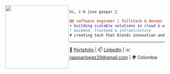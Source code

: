 <img align="left" height="200" src="https://sdmntprcentralus.oaiusercontent.com/files/00000000-d688-61f5-9d1f-4fb12da5804c/raw?se=2025-08-31T22%3A43%3A02Z&sp=r&sv=2024-08-04&sr=b&scid=51e5692a-3c4a-5752-92d8-b1dc07185bc7&skoid=e9d2f8b1-028a-4cff-8eb1-d0e66fbefcca&sktid=a48cca56-e6da-484e-a814-9c849652bcb3&skt=2025-08-31T00%3A16%3A44Z&ske=2025-09-01T00%3A16%3A44Z&sks=b&skv=2024-08-04&sig=fDncb9sG3MctG/h%2BbduRCnbqFoywjx0LMpzvtzXSQko%3D"/>

```diff
hi, i'm jose gaspar 🐼

@@ software engineer | fullstack & devops @@
+ building scalable solutions in cloud & web
! backend, frontend & infrastructure
# creating tech that blends innovation and impact
````

---

🐼 [Portafolio](https://www.devgaspar.me/) | 📫 [LinkedIn](https://www.linkedin.com/in/devgaspar) | ✉️ [jgasparlopez29@gmail.com](mailto:jgasparlopez29@gmail.com) | 🌍 Colombia
